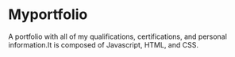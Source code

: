 # Myportfolio
A portfolio with all of my qualifications, certifications, and personal information.It is composed of Javascript, HTML, and CSS. 
